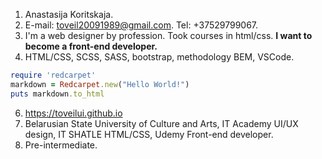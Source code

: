 1. Anastasija Koritskaja.
2. E-mail: toveil20091989@gmail.com. Tel: +37529799067.
3. I'm a web designer by profession. Took courses in html/css. **I want to become a front-end developer.**
4. HTML/CSS, SCSS, SASS, bootstrap, methodology BEM, VSCode.

```ruby
require 'redcarpet'
markdown = Redcarpet.new("Hello World!")
puts markdown.to_html
```
6. https://toveilui.github.io
7. Belarusian State University of Culture and Arts, IT Academy UI/UX design, IT SHATLE HTML/CSS, Udemy Front-end developer.
8. Pre-intermediate. 
